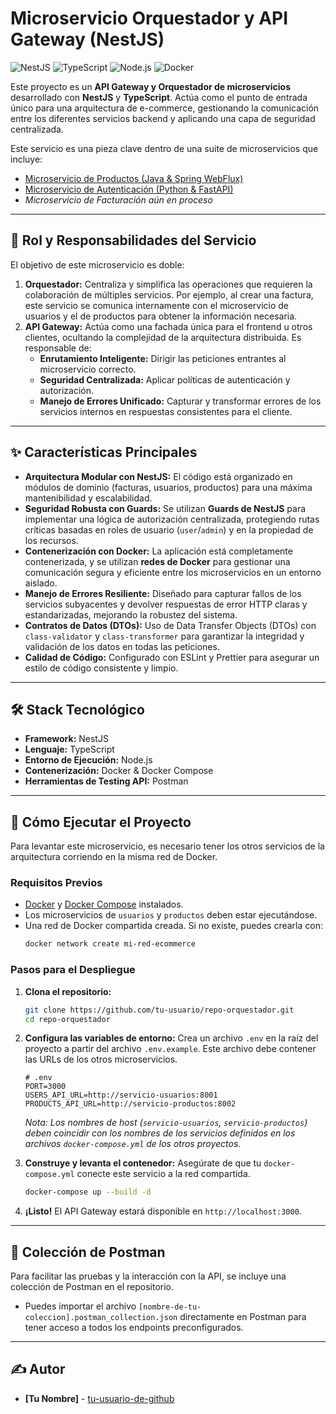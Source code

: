 # Microservicio Orquestador y API Gateway (NestJS)

![NestJS](https://img.shields.io/badge/NestJS-E0234E?style=for-the-badge&logo=nestjs&logoColor=white) ![TypeScript](https://img.shields.io/badge/TypeScript-3178C6?style=for-the-badge&logo=typescript&logoColor=white) ![Node.js](https://img.shields.io/badge/Node.js-339933?style=for-the-badge&logo=nodedotjs&logoColor=white) ![Docker](https://img.shields.io/badge/Docker-2496ED?style=for-the-badge&logo=docker&logoColor=white)

Este proyecto es un **API Gateway y Orquestador de microservicios** desarrollado con **NestJS** y **TypeScript**. Actúa como el punto de entrada único para una arquitectura de e-commerce, gestionando la comunicación entre los diferentes servicios backend y aplicando una capa de seguridad centralizada.

Este servicio es una pieza clave dentro de una suite de microservicios que incluye:
*   [Microservicio de Productos (Java & Spring WebFlux)](https://github.com/SefedeamU/Ghosts-ProductAPI.git)
*   [Microservicio de Autenticación (Python & FastAPI)](https://github.com/SefedeamU/Ghosts-AuthUserAPI.git)
*   _Microservicio de Facturación aún en proceso_

---

## 🎯 Rol y Responsabilidades del Servicio

El objetivo de este microservicio es doble:

1.  **Orquestador:** Centraliza y simplifica las operaciones que requieren la colaboración de múltiples servicios. Por ejemplo, al crear una factura, este servicio se comunica internamente con el microservicio de usuarios y el de productos para obtener la información necesaria.
2.  **API Gateway:** Actúa como una fachada única para el frontend u otros clientes, ocultando la complejidad de la arquitectura distribuida. Es responsable de:
    *   **Enrutamiento Inteligente:** Dirigir las peticiones entrantes al microservicio correcto.
    *   **Seguridad Centralizada:** Aplicar políticas de autenticación y autorización.
    *   **Manejo de Errores Unificado:** Capturar y transformar errores de los servicios internos en respuestas consistentes para el cliente.

---

## ✨ Características Principales

*   **Arquitectura Modular con NestJS:** El código está organizado en módulos de dominio (facturas, usuarios, productos) para una máxima mantenibilidad y escalabilidad.
*   **Seguridad Robusta con Guards:** Se utilizan **Guards de NestJS** para implementar una lógica de autorización centralizada, protegiendo rutas críticas basadas en roles de usuario (`user`/`admin`) y en la propiedad de los recursos.
*   **Contenerización con Docker:** La aplicación está completamente contenerizada, y se utilizan **redes de Docker** para gestionar una comunicación segura y eficiente entre los microservicios en un entorno aislado.
*   **Manejo de Errores Resiliente:** Diseñado para capturar fallos de los servicios subyacentes y devolver respuestas de error HTTP claras y estandarizadas, mejorando la robustez del sistema.
*   **Contratos de Datos (DTOs):** Uso de Data Transfer Objects (DTOs) con `class-validator` y `class-transformer` para garantizar la integridad y validación de los datos en todas las peticiones.
*   **Calidad de Código:** Configurado con ESLint y Prettier para asegurar un estilo de código consistente y limpio.

---

## 🛠️ Stack Tecnológico

*   **Framework:** NestJS
*   **Lenguaje:** TypeScript
*   **Entorno de Ejecución:** Node.js
*   **Contenerización:** Docker & Docker Compose
*   **Herramientas de Testing API:** Postman

---

## 🚀 Cómo Ejecutar el Proyecto

Para levantar este microservicio, es necesario tener los otros servicios de la arquitectura corriendo en la misma red de Docker.

### Requisitos Previos

*   [Docker](https://www.docker.com/get-started) y [Docker Compose](https://docs.docker.com/compose/install/) instalados.
*   Los microservicios de `usuarios` y `productos` deben estar ejecutándose.
*   Una red de Docker compartida creada. Si no existe, puedes crearla con:
    ```sh
    docker network create mi-red-ecommerce
    ```

### Pasos para el Despliegue

1.  **Clona el repositorio:**
    ```sh
    git clone https://github.com/tu-usuario/repo-orquestador.git
    cd repo-orquestador
    ```

2.  **Configura las variables de entorno:**
    Crea un archivo `.env` en la raíz del proyecto a partir del archivo `.env.example`. Este archivo debe contener las URLs de los otros microservicios.
    ```env
    # .env
    PORT=3000
    USERS_API_URL=http://servicio-usuarios:8001
    PRODUCTS_API_URL=http://servicio-productos:8002
    ```
    *Nota: Los nombres de host (`servicio-usuarios`, `servicio-productos`) deben coincidir con los nombres de los servicios definidos en los archivos `docker-compose.yml` de los otros proyectos.*

3.  **Construye y levanta el contenedor:**
    Asegúrate de que tu `docker-compose.yml` conecte este servicio a la red compartida.
    ```sh
    docker-compose up --build -d
    ```

4.  **¡Listo!**
    El API Gateway estará disponible en `http://localhost:3000`.

---

## 📄 Colección de Postman

Para facilitar las pruebas y la interacción con la API, se incluye una colección de Postman en el repositorio.

*   Puedes importar el archivo `[nombre-de-tu-coleccion].postman_collection.json` directamente en Postman para tener acceso a todos los endpoints preconfigurados.

---

## ✍️ Autor

*   **[Tu Nombre]** - [tu-usuario-de-github](https://github.com/tu-usuario)
